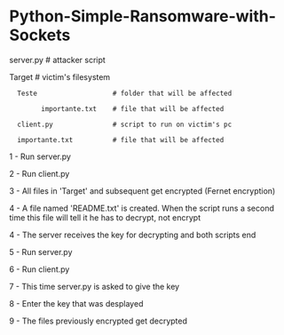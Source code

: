 # Python-Simple-Ransomware-with-Sockets

server.py                     # attacker script

Target                        # victim's filesystem

      Teste                   # folder that will be affected
      
            importante.txt    # file that will be affected
            
      client.py               # script to run on victim's pc
      
      importante.txt          # file that will be affected
      
      
      
1 - Run server.py

2 - Run client.py

3 - All files in 'Target' and subsequent get encrypted (Fernet encryption)

4 - A file named 'README.txt' is created. When the script runs a second time this file will tell it he has to decrypt, not encrypt

4 - The server receives the key for decrypting and both scripts end

5 - Run server.py

6 - Run client.py

7 - This time server.py is asked to give the key

8 - Enter the key that was desplayed

9 - The files previously encrypted get decrypted
